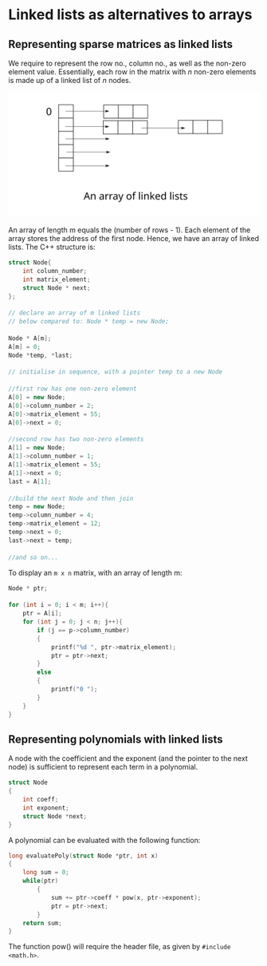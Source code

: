 # Linked lists as alternatives to arrays #

## Representing sparse matrices as linked lists ##

We require to represent the row no., column no., as well as the non-zero element value. Essentially, each row in the matrix with _n_ non-zero elements is made up of a linked list of _n_ nodes.

![](/images/arrayOfLinkedLists.svg)

An array of length m equals the (number of rows - 1). Each element of the array stores the address of the first node. Hence, we have an array of linked lists. The C++ structure is:

```cpp
struct Node{
    int column_number;
    int matrix_element;
    struct Node * next;
};

// declare an array of m linked lists
// below compared to: Node * temp = new Node;

Node * A[m];
A[m] = 0;
Node *temp, *last;

// initialise in sequence, with a pointer temp to a new Node

//first row has one non-zero element
A[0] = new Node;
A[0]->column_number = 2;
A[0]->matrix_element = 55;
A[0]->next = 0;

//second row has two non-zero elements
A[1] = new Node;
A[1]->column_number = 1;
A[1]->matrix_element = 55;
A[1]->next = 0;
last = A[1];

//build the next Node and then join
temp = new Node;
temp->column_number = 4;
temp->matrix_element = 12;
temp->next = 0;
last->next = temp;

//and so on...
```

To display an `m x n` matrix, with an array of length m:

```cpp
Node * ptr;

for (int i = 0; i < m; i++){
    ptr = A[i];
    for (int j = 0; j < n; j++){
        if (j == p->column_number)
        {
            printf("%d ", ptr->matrix_element);
            ptr = ptr->next;
        }
        else
        {
            printf("0 ");
        }
    }
}
```


## Representing polynomials with linked lists ##

A node with the coefficient and the exponent (and the pointer to the next node) is sufficient to represent each term in a polynomial.

```cpp
struct Node
{
    int coeff;
    int exponent;
    struct Node *next;
}
```

A polynomial can be evaluated with the following function:

```cpp
long evaluatePoly(struct Node *ptr, int x)
{
    long sum = 0;
    while(ptr)
        {        
            sum += ptr->coeff * pow(x, ptr->exponent);        
            ptr = ptr->next;
        }
    return sum;
}
```

The function pow() will require the header file, as given by `#include <math.h>`.